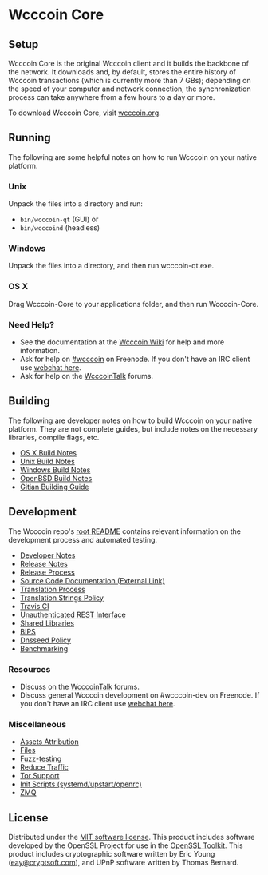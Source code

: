 Wcccoin Core
=============

Setup
---------------------
Wcccoin Core is the original Wcccoin client and it builds the backbone of the network. It downloads and, by default, stores the entire history of Wcccoin transactions (which is currently more than 7 GBs); depending on the speed of your computer and network connection, the synchronization process can take anywhere from a few hours to a day or more.

To download Wcccoin Core, visit [wcccoin.org](https://wcccoin.org).

Running
---------------------
The following are some helpful notes on how to run Wcccoin on your native platform.

### Unix

Unpack the files into a directory and run:

- `bin/wcccoin-qt` (GUI) or
- `bin/wcccoind` (headless)

### Windows

Unpack the files into a directory, and then run wcccoin-qt.exe.

### OS X

Drag Wcccoin-Core to your applications folder, and then run Wcccoin-Core.

### Need Help?

* See the documentation at the [Wcccoin Wiki](https://wcccoin.info/)
for help and more information.
* Ask for help on [#wcccoin](http://webchat.freenode.net?channels=wcccoin) on Freenode. If you don't have an IRC client use [webchat here](http://webchat.freenode.net?channels=wcccoin).
* Ask for help on the [WcccoinTalk](https://wcccointalk.io/) forums.

Building
---------------------
The following are developer notes on how to build Wcccoin on your native platform. They are not complete guides, but include notes on the necessary libraries, compile flags, etc.

- [OS X Build Notes](build-osx.md)
- [Unix Build Notes](build-unix.md)
- [Windows Build Notes](build-windows.md)
- [OpenBSD Build Notes](build-openbsd.md)
- [Gitian Building Guide](gitian-building.md)

Development
---------------------
The Wcccoin repo's [root README](/README.md) contains relevant information on the development process and automated testing.

- [Developer Notes](developer-notes.md)
- [Release Notes](release-notes.md)
- [Release Process](release-process.md)
- [Source Code Documentation (External Link)](https://dev.visucore.com/wcccoin/doxygen/)
- [Translation Process](translation_process.md)
- [Translation Strings Policy](translation_strings_policy.md)
- [Travis CI](travis-ci.md)
- [Unauthenticated REST Interface](REST-interface.md)
- [Shared Libraries](shared-libraries.md)
- [BIPS](bips.md)
- [Dnsseed Policy](dnsseed-policy.md)
- [Benchmarking](benchmarking.md)

### Resources
* Discuss on the [WcccoinTalk](https://wcccointalk.io/) forums.
* Discuss general Wcccoin development on #wcccoin-dev on Freenode. If you don't have an IRC client use [webchat here](http://webchat.freenode.net/?channels=wcccoin-dev).

### Miscellaneous
- [Assets Attribution](assets-attribution.md)
- [Files](files.md)
- [Fuzz-testing](fuzzing.md)
- [Reduce Traffic](reduce-traffic.md)
- [Tor Support](tor.md)
- [Init Scripts (systemd/upstart/openrc)](init.md)
- [ZMQ](zmq.md)

License
---------------------
Distributed under the [MIT software license](/COPYING).
This product includes software developed by the OpenSSL Project for use in the [OpenSSL Toolkit](https://www.openssl.org/). This product includes
cryptographic software written by Eric Young ([eay@cryptsoft.com](mailto:eay@cryptsoft.com)), and UPnP software written by Thomas Bernard.

